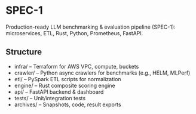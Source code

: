 # SPEC-1

Production-ready LLM benchmarking & evaluation pipeline (SPEC-1): microservices, ETL, Rust, Python, Prometheus, FastAPI.

## Structure

- infra/      – Terraform for AWS VPC, compute, buckets
- crawler/    – Python async crawlers for benchmarks (e.g., HELM, MLPerf)
- etl/        – PySpark ETL scripts for normalization
- engine/     – Rust composite scoring engine
- api/        – FastAPI backend & dashboard
- tests/      – Unit/integration tests
- archives/   – Snapshots, code, result exports

